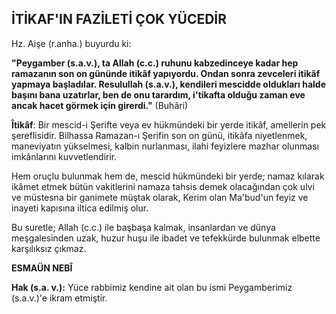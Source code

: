 ## İTİKAF'IN FAZİLETİ ÇOK YÜCEDİR

Hz. Aişe (r.anha.) buyurdu ki:

**"Peygamber (s.a.v.), ta Allah (c.c.) ruhunu kabzedinceye kadar hep ramazanın son on gününde itikâf yapıyordu. Ondan sonra zevceleri itikâf yapmaya başladılar. Resulullah (s.a.v.), kendileri mescidde ol­dukları halde başını bana uzatırlar, ben de onu tarar­dım, i'tikafta olduğu zaman eve ancak hacet görmek için girerdi."** (Buhâri)

**Îtikâf**: Bir mescid-i Şerifte veya ev hükmündeki bir yerde itikâf, amellerin pek şereflisidir. Bilhassa Ramazan-ı Şerifin son on günü, itikâfa niyetlenmek, manevi­yatın yükselmesi, kalbin nurlanması, ilahi feyizlere mazhar olunması imkânlarını kuvvetlendirir.

Hem oruçlu bulunmak hem de, mescid hükmündeki bir yerde; namaz kılarak ikâmet etmek bütün vakitleri­ni namaza tahsis demek olacağından çok ulvi ve müs­tesna bir ganimete müştak olarak, Kerim olan Ma'bud'un feyiz ve inayeti kapısına iltica edilmiş olur.

Bu suretle; Allah (c.c.) ile başbaşa kalmak, insanlar­dan ve dünya meşgalesinden uzak, huzur huşu ile iba­det ve tefekkürde bulunmak elbette karşılıksız çıkmaz.

**ESMAÜN NEBÎ**

**Hak (s.a. v.):** Yüce rabbimiz kendine ait olan bu ismi Peygamberimiz (s.a.v.)'e ikram etmiştir.
